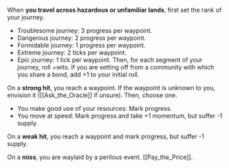 When **you travel across hazardous or unfamiliar lands**, first set the rank of your journey. 
- Troublesome journey: 3 progress per waypoint. 
- Dangerous journey: 2 progress per waypoint. 
- Formidable journey: 1 progress per waypoint. 
- Extreme journey: 2 ticks per waypoint. 
- Epic journey: 1 tick per waypoint. Then, for each segment of your journey, roll +wits. If you are setting off from a community with which you share a bond, add +1 to your initial roll. 

On a **strong hit**, you reach a waypoint. If the waypoint is unknown to you, envision it ([[Ask_the_Oracle]] if unsure). Then, choose one. 
- You make good use of your resources: Mark progress. 
- You move at speed: Mark progress and take +1 momentum, but suffer -1 supply. 

On a **weak hit**, you reach a waypoint and mark progress, but suffer -1 supply. 

On a **miss**, you are waylaid by a perilous event. [[Pay_the_Price]].